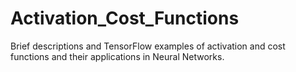# Activation_Cost_Functions

Brief descriptions and TensorFlow examples of activation and cost functions and their applications in Neural Networks.

